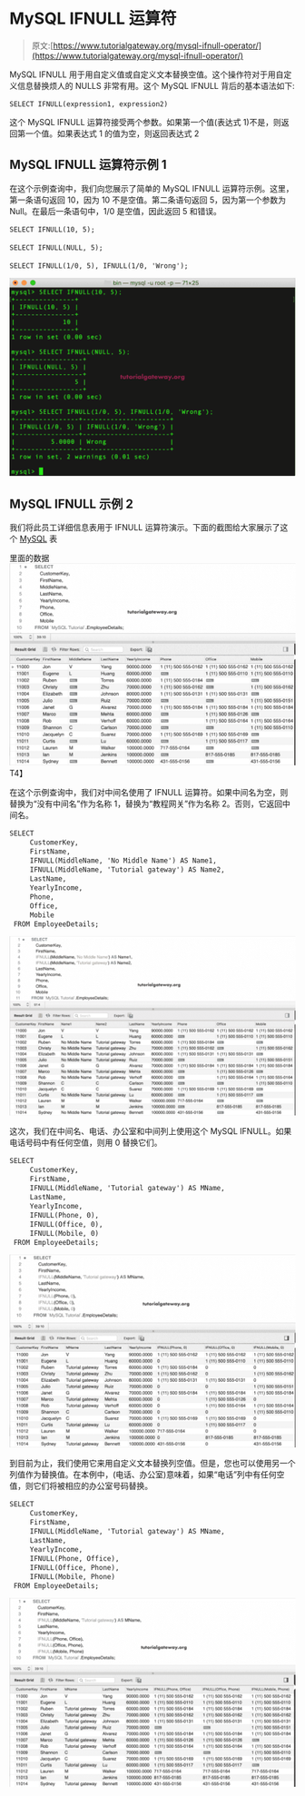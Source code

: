 # MySQL IFNULL 运算符

> 原文:[https://www.tutorialgateway.org/mysql-ifnull-operator/](https://www.tutorialgateway.org/mysql-ifnull-operator/)

MySQL IFNULL 用于用自定义值或自定义文本替换空值。这个操作符对于用自定义信息替换烦人的 NULLS 非常有用。这个 MySQL IFNULL 背后的基本语法如下:

```
SELECT IFNULL(expression1, expression2) 
```

这个 MySQL IFNULL 运算符接受两个参数。如果第一个值(表达式 1)不是，则返回第一个值。如果表达式 1 的值为空，则返回表达式 2

## MySQL IFNULL 运算符示例 1

在这个示例查询中，我们向您展示了简单的 MySQL IFNULL 运算符示例。这里，第一条语句返回 10，因为 10 不是空值。第二条语句返回 5，因为第一个参数为 Null。在最后一条语句中，1/0 是空值，因此返回 5 和错误。

```
SELECT IFNULL(10, 5);

SELECT IFNULL(NULL, 5);

SELECT IFNULL(1/0, 5), IFNULL(1/0, 'Wrong');
```

![MySQL IFNULL Operator 1](img/8dd3731579904e0cd78d1dd4e007bff2.png)

## MySQL IFNULL 示例 2

我们将此员工详细信息表用于 IFNULL 运算符演示。下面的截图给大家展示了这个 [MySQL](https://www.tutorialgateway.org/mysql-tutorial/) 表

里面的数据![MySQL IFNULL Operator 2](img/6797387db779a3ae468bc87d87684368.png)T4】

在这个示例查询中，我们对中间名使用了 IFNULL 运算符。如果中间名为空，则替换为“没有中间名”作为名称 1，替换为“教程网关”作为名称 2。否则，它返回中间名。

```
SELECT 
     CustomerKey,
     FirstName, 
     IFNULL(MiddleName, 'No Middle Name') AS Name1,
     IFNULL(MiddleName, 'Tutorial gateway') AS Name2,
     LastName,
     YearlyIncome,
     Phone,
     Office,
     Mobile
 FROM EmployeeDetails;
```

![MySQL IFNULL Operator 3](img/43fd6cc2c26bfe5570609dc567d32b3b.png)

这次，我们在中间名、电话、办公室和中间列上使用这个 MySQL IFNULL。如果电话号码中有任何空值，则用 0 替换它们。

```
SELECT 
     CustomerKey,
     FirstName, 
     IFNULL(MiddleName, 'Tutorial gateway') AS MName,
     LastName,
     YearlyIncome,
     IFNULL(Phone, 0),
     IFNULL(Office, 0),
     IFNULL(Mobile, 0)
 FROM EmployeeDetails;
```

![MySQL IFNULL Operator 4](img/da4dbdb2c310767abebb3ee4cac10ebc.png)

到目前为止，我们使用它来用自定义文本替换列空值。但是，您也可以使用另一个列值作为替换值。在本例中，(电话、办公室)意味着，如果“电话”列中有任何空值，则它们将被相应的办公室号码替换。

```
SELECT 
     CustomerKey,
     FirstName, 
     IFNULL(MiddleName, 'Tutorial gateway') AS MName,
     LastName,
     YearlyIncome,
     IFNULL(Phone, Office),
     IFNULL(Office, Phone),
     IFNULL(Mobile, Phone)
 FROM EmployeeDetails;
```

![MySQL IFNULL Operator 5](img/ae87e4ed27df8ab19ea89eff0e1483bd.png)